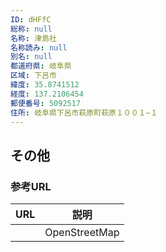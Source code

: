 ```yaml
---
ID: dHFfC
総称: null
名称: 津島社
名称読み: null
別名: null
都道府県: 岐阜県
区域: 下呂市
緯度: 35.8741512
経度: 137.2106454
郵便番号: 5092517
住所: 岐阜県下呂市萩原町萩原１００１−１
---
```


## その他

### 参考URL

| URL | 説明          |
| --- | ------------- |
|     | OpenStreetMap |
